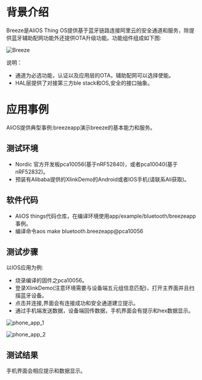 # 背景介绍
Breeze是AliOS Thing OS提供基于蓝牙链路连接阿里云的安全通道和服务，除提供蓝牙辅助配网功能外还提供OTA升级功能。功能组件组成如下图:

![Breeze](https://img.alicdn.com/tfs/TB1g8mgupzqK1RjSZSgXXcpAVXa-1094-728.png)

说明：
* 通道为必选功能，认证以及应用层的OTA，辅助配网可以选择使能。
* HAL层提供了对接第三方ble stack和OS,安全的接口抽象。

# 应用事例
AliOS提供典型事例:breezeapp演示breeze的基本能力和服务。
## 测试环境
* Nordic 官方开发板pca10056(基于nRF52840)，或者pca10040(基于nRF52832)。
* 预装有Alibaba提供的XlinkDemo的Android或者IOS手机(请联系Ali获取)。
## 软件代码
* AliOS things代码仓库，在编译环境使用app/example/bluetooth/breezeapp事例。
* 编译命令aos make bluetooth.breezeapp@pca10056
## 测试步骤
以IOS应用为例:
* 烧录编译的固件之pca10056。
* 登录XlinkDemo(注意环境需要与设备端五元组信息匹配)，打开主界面并且扫描蓝牙设备。
* 点击并连接,界面会有连接成功和安全通道建立提示。
* 通过手机端发送数据，设备端回传数据，手机界面会有提示和hex数据显示。

![phone_app_1](https://img.alicdn.com/tfs/TB1DZ9muAvoK1RjSZFwXXciCFXa-936-1620.png)

![phone_app_2](https://img.alicdn.com/tfs/TB1gc9juwHqK1RjSZFgXXa7JXXa-928-1616.png)

## 测试结果
手机界面会相应提示和数据显示。